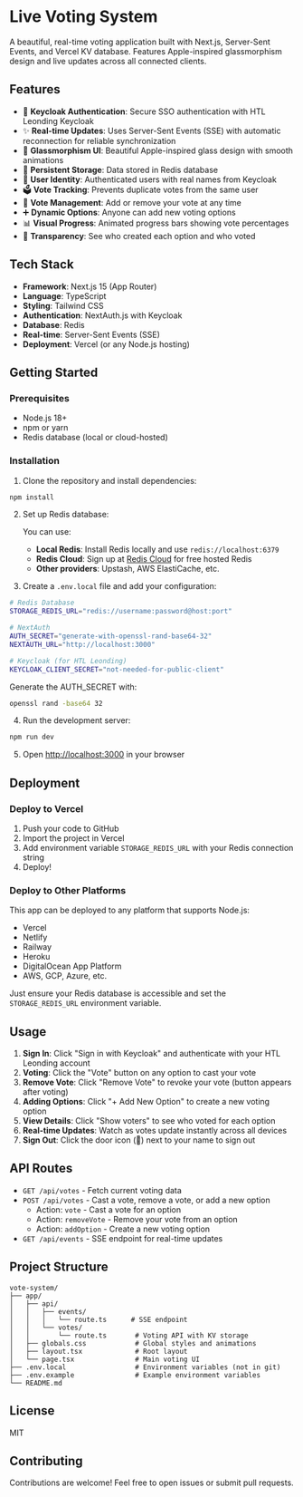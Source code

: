 # Live Voting System

A beautiful, real-time voting application built with Next.js, Server-Sent Events, and Vercel KV database. Features Apple-inspired glassmorphism design and live updates across all connected clients.

## Features

- 🔐 **Keycloak Authentication**: Secure SSO authentication with HTL Leonding Keycloak
- ✨ **Real-time Updates**: Uses Server-Sent Events (SSE) with automatic reconnection for reliable synchronization
- 🎨 **Glassmorphism UI**: Beautiful Apple-inspired glass design with smooth animations
- 💾 **Persistent Storage**: Data stored in Redis database
- 👤 **User Identity**: Authenticated users with real names from Keycloak
- 🗳️ **Vote Tracking**: Prevents duplicate votes from the same user
- 🔄 **Vote Management**: Add or remove your vote at any time
- ➕ **Dynamic Options**: Anyone can add new voting options
- 📊 **Visual Progress**: Animated progress bars showing vote percentages
- 👥 **Transparency**: See who created each option and who voted

## Tech Stack

- **Framework**: Next.js 15 (App Router)
- **Language**: TypeScript
- **Styling**: Tailwind CSS
- **Authentication**: NextAuth.js with Keycloak
- **Database**: Redis
- **Real-time**: Server-Sent Events (SSE)
- **Deployment**: Vercel (or any Node.js hosting)

## Getting Started

### Prerequisites

- Node.js 18+ 
- npm or yarn
- Redis database (local or cloud-hosted)

### Installation

1. Clone the repository and install dependencies:

```bash
npm install
```

2. Set up Redis database:

   You can use:
   - **Local Redis**: Install Redis locally and use `redis://localhost:6379`
   - **Redis Cloud**: Sign up at [Redis Cloud](https://redis.com/try-free/) for free hosted Redis
   - **Other providers**: Upstash, AWS ElastiCache, etc.

3. Create a `.env.local` file and add your configuration:

```bash
# Redis Database
STORAGE_REDIS_URL="redis://username:password@host:port"

# NextAuth
AUTH_SECRET="generate-with-openssl-rand-base64-32"
NEXTAUTH_URL="http://localhost:3000"

# Keycloak (for HTL Leonding)
KEYCLOAK_CLIENT_SECRET="not-needed-for-public-client"
```

Generate the AUTH_SECRET with:
```bash
openssl rand -base64 32
```

4. Run the development server:

```bash
npm run dev
```

5. Open [http://localhost:3000](http://localhost:3000) in your browser

## Deployment

### Deploy to Vercel

1. Push your code to GitHub
2. Import the project in Vercel
3. Add environment variable `STORAGE_REDIS_URL` with your Redis connection string
4. Deploy!

### Deploy to Other Platforms

This app can be deployed to any platform that supports Node.js:
- Vercel
- Netlify
- Railway
- Heroku
- DigitalOcean App Platform
- AWS, GCP, Azure, etc.

Just ensure your Redis database is accessible and set the `STORAGE_REDIS_URL` environment variable.

## Usage

1. **Sign In**: Click "Sign in with Keycloak" and authenticate with your HTL Leonding account
2. **Voting**: Click the "Vote" button on any option to cast your vote
3. **Remove Vote**: Click "Remove Vote" to revoke your vote (button appears after voting)
4. **Adding Options**: Click "+ Add New Option" to create a new voting option
5. **View Details**: Click "Show voters" to see who voted for each option
6. **Real-time Updates**: Watch as votes update instantly across all devices
7. **Sign Out**: Click the door icon (🚪) next to your name to sign out

## API Routes

- `GET /api/votes` - Fetch current voting data
- `POST /api/votes` - Cast a vote, remove a vote, or add a new option
  - Action: `vote` - Cast a vote for an option
  - Action: `removeVote` - Remove your vote from an option
  - Action: `addOption` - Create a new voting option
- `GET /api/events` - SSE endpoint for real-time updates

## Project Structure

```
vote-system/
├── app/
│   ├── api/
│   │   ├── events/
│   │   │   └── route.ts      # SSE endpoint
│   │   └── votes/
│   │       └── route.ts       # Voting API with KV storage
│   ├── globals.css            # Global styles and animations
│   ├── layout.tsx             # Root layout
│   └── page.tsx               # Main voting UI
├── .env.local                 # Environment variables (not in git)
├── .env.example               # Example environment variables
└── README.md
```

## License

MIT

## Contributing

Contributions are welcome! Feel free to open issues or submit pull requests.
